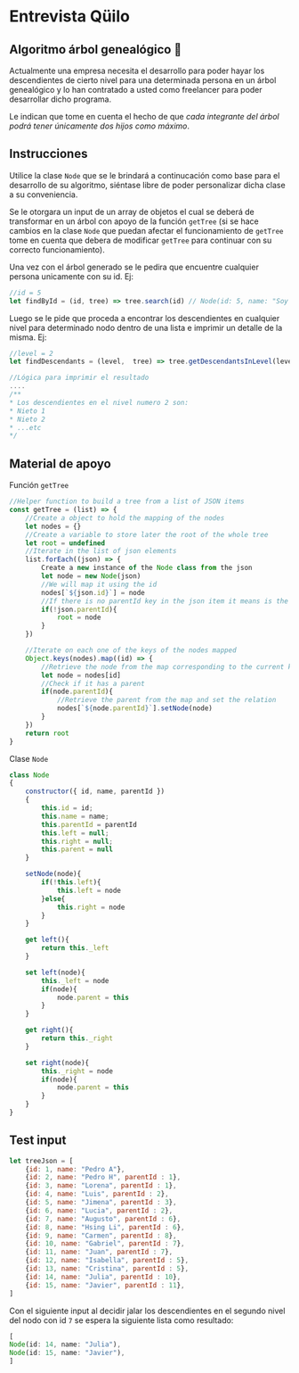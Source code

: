 # Entrevista Qüilo
## Algoritmo árbol genealógico 🌳

Actualmente una empresa necesita el desarrollo para poder hayar los descendientes de cierto nivel para una determinada persona en un árbol genealógico y lo han contratado a usted como freelancer para poder desarrollar dicho programa.

Le indican que tome en cuenta el hecho de que *cada integrante del árbol podrá tener únicamente dos hijos como máximo*.

## Instrucciones

Utilice la clase `Node` que se le brindará a continucación como base para el desarrollo de su algoritmo, siéntase libre de poder personalizar dicha clase a su conveniencia.

Se le otorgara un input de un array de objetos el cual se deberá de transformar en un árbol con apoyo de la función `getTree` (si se hace cambios en la clase `Node` que puedan afectar el funcionamiento de `getTree` tome en cuenta que debera de modificar `getTree` para continuar con su correcto funcionamiento).

Una vez con el árbol generado se le pedira que encuentre cualquier persona unicamente con su id.
Ej:
``` js
//id = 5
let findById = (id, tree) => tree.search(id) // Node(id: 5, name: "Soy le nodo con id 5")
```

Luego se le pide que proceda a encontrar los descendientes en cualquier nivel para determinado nodo dentro de una lista e imprimir un detalle de la misma.
Ej:
``` javascript
//level = 2
let findDescendants = (level,  tree) => tree.getDescendantsInLevel(level) //[Node(id: 1, name: "Nieto 1"), Node(id: 10, name: "Nieto 2")....]

//Lógica para imprimir el resultado
....
/**
* Los descendientes en el nivel numero 2 son:
* Nieto 1
* Nieto 2
* ...etc
*/
```


## Material de apoyo

Función `getTree`
``` js
//Helper function to build a tree from a list of JSON items
const getTree = (list) => {
    //Create a object to hold the mapping of the nodes
    let nodes = {}
    //Create a variable to store later the root of the whole tree
    let root = undefined
    //Iterate in the list of json elements
    list.forEach((json) => {
        Create a new instance of the Node class from the json
        let node = new Node(json)
        //We will map it using the id
        nodes[`${json.id}`] = node
        //If there is no parentId key in the json item it means is the root node
        if(!json.parentId){
            root = node
        }
    })

    //Iterate on each one of the keys of the nodes mapped
    Object.keys(nodes).map((id) => {
        //Retrieve the node from the map corresponding to the current key
        let node = nodes[id]
        //Check if it has a parent
        if(node.parentId){
            //Retrieve the parent from the map and set the relation
            nodes[`${node.parentId}`].setNode(node)
        }
    })
    return root
}
```

Clase `Node`
``` js
class Node
{
    constructor({ id, name, parentId })
    {
        this.id = id;
        this.name = name;
        this.parentId = parentId
        this.left = null;
        this.right = null;
        this.parent = null
    }

    setNode(node){
        if(!this.left){
            this.left = node
        }else{
            this.right = node
        }
    }

    get left(){
        return this._left
    }

    set left(node){
        this._left = node
        if(node){
            node.parent = this
        }
    }

    get right(){
        return this._right
    }

    set right(node){
        this._right = node
        if(node){
            node.parent = this
        }
    }
}
```

## Test input
``` js
let treeJson = [
    {id: 1, name: "Pedro A"},
    {id: 2, name: "Pedro H", parentId : 1},
    {id: 3, name: "Lorena", parentId : 1},
    {id: 4, name: "Luis", parentId : 2},
    {id: 5, name: "Jimena", parentId : 3},
    {id: 6, name: "Lucia", parentId : 2},
    {id: 7, name: "Augusto", parentId : 6},
    {id: 8, name: "Hsing Li", parentId : 6},
    {id: 9, name: "Carmen", parentId : 8},
    {id: 10, name: "Gabriel", parentId : 7},
    {id: 11, name: "Juan", parentId : 7},
    {id: 12, name: "Isabella", parentId : 5},
    {id: 13, name: "Cristina", parentId : 5},
    {id: 14, name: "Julia", parentId : 10},
    {id: 15, name: "Javier", parentId : 11},
]
```

Con el siguiente input al decidir jalar los descendientes en el segundo nivel del nodo con id `7`
se espera la siguiente lista como resultado:
``` js
[
Node(id: 14, name: "Julia"),
Node(id: 15, name: "Javier"),
]
```
